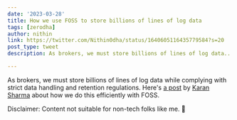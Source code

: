 ```yaml
---
date: '2023-03-28'
title: How we use FOSS to store billions of lines of log data
tags: [zerodha]
author: nithin
link: https://twitter.com/Nithin0dha/status/1640605116435779584?s=20
post_type: tweet
description: As brokers, we must store billions of lines of log data...

---
```


As brokers, we must store billions of lines of log data while complying with strict data handling and retention regulations. Here's [a post](https://zerodha.tech/blog/logging-at-zerodha/) by [Karan Sharma](https://twitter.com/mrkaran_) about how we do this efficiently with FOSS. 

Disclaimer: Content not suitable for non-tech folks like me. 😬 
